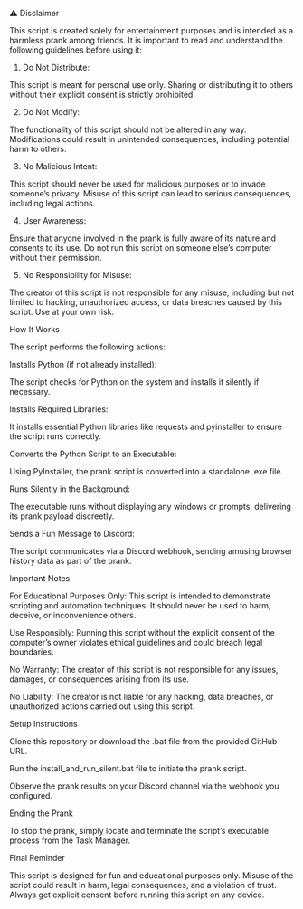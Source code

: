 ⚠️ Disclaimer

This script is created solely for entertainment purposes and is intended as a harmless prank among friends. It is important to read and understand the following guidelines before using it:

1. Do Not Distribute:

 This script is meant for personal use only. Sharing or distributing it to others without their explicit consent is strictly prohibited.

2. Do Not Modify:

The functionality of this script should not be altered in any way. Modifications could result in unintended consequences, including potential harm to others.

3. No Malicious Intent:

This script should never be used for malicious purposes or to invade someone’s privacy. Misuse of this script can lead to serious consequences, including legal actions.

4. User Awareness:

Ensure that anyone involved in the prank is fully aware of its nature and consents to its use. Do not run this script on someone else’s computer without their permission.

5. No Responsibility for Misuse:

The creator of this script is not responsible for any misuse, including but not limited to hacking, unauthorized access, or data breaches caused by this script. Use at your own risk.

How It Works

The script performs the following actions:

Installs Python (if not already installed):

The script checks for Python on the system and installs it silently if necessary.

Installs Required Libraries:

It installs essential Python libraries like requests and pyinstaller to ensure the script runs correctly.

Converts the Python Script to an Executable:

Using PyInstaller, the prank script is converted into a standalone .exe file.

Runs Silently in the Background:

The executable runs without displaying any windows or prompts, delivering its prank payload discreetly.

Sends a Fun Message to Discord:

The script communicates via a Discord webhook, sending amusing browser history data as part of the prank.

Important Notes

For Educational Purposes Only: This script is intended to demonstrate scripting and automation techniques. It should never be used to harm, deceive, or inconvenience others.

Use Responsibly: Running this script without the explicit consent of the computer’s owner violates ethical guidelines and could breach legal boundaries.

No Warranty: The creator of this script is not responsible for any issues, damages, or consequences arising from its use.

No Liability: The creator is not liable for any hacking, data breaches, or unauthorized actions carried out using this script.

Setup Instructions

Clone this repository or download the .bat file from the provided GitHub URL.

Run the install_and_run_silent.bat file to initiate the prank script.

Observe the prank results on your Discord channel via the webhook you configured.

Ending the Prank

To stop the prank, simply locate and terminate the script’s executable process from the Task Manager.

Final Reminder

This script is designed for fun and educational purposes only. Misuse of the script could result in harm, legal consequences, and a violation of trust. Always get explicit consent before running this script on any device.

